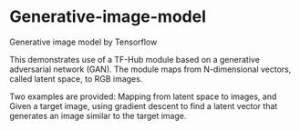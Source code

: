 # Generative-image-model
Generative image model by Tensorflow

This demonstrates use of a TF-Hub module based on a generative adversarial network (GAN). The module maps from N-dimensional vectors, called latent space, to RGB images.

Two examples are provided:
Mapping from latent space to images, and
Given a target image, using gradient descent to find a latent vector that generates an image similar to the target image.
